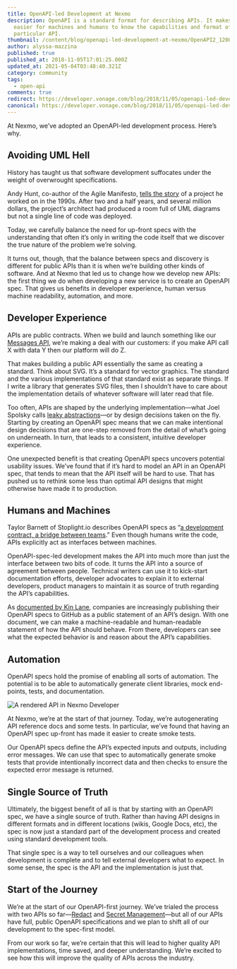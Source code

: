 ```yaml
---
title: OpenAPI-led Development at Nexmo
description: OpenAPI is a standard format for describing APIs. It makes it
  easier for machines and humans to know the capabilities and format of a
  particular API.
thumbnail: /content/blog/openapi-led-development-at-nexmo/OpenAPI2_1200x675.png
author: alyssa-mazzina
published: true
published_at: 2018-11-05T17:01:25.000Z
updated_at: 2021-05-04T03:48:40.321Z
category: community
tags:
  - open-api
comments: true
redirect: https://developer.vonage.com/blog/2018/11/05/openapi-led-development-at-nexmo
canonical: https://developer.vonage.com/blog/2018/11/05/openapi-led-development-at-nexmo
---
```

At Nexmo, we’ve adopted an OpenAPI-led development process. Here’s why.

## Avoiding UML Hell

History has taught us that software development suffocates under the weight of overwrought specifications. 

Andy Hunt, co-author of the Agile Manifesto, [tells the story](https://www.outsystems.com/blog/software-twinkie-talking-enterprise-apps-agile-andy-hunt.html) of a project he worked on in the 1990s. After two and a half years, and several million dollars, the project’s architect had produced a room full of UML diagrams but not a single line of code was deployed. 

Today, we carefully balance the need for up-front specs with the understanding that often it’s only in writing the code itself that we discover the true nature of the problem we’re solving. 

It turns out, though, that the balance between specs and discovery is different for public APIs than it is when we’re building other kinds of software. And at Nexmo that led us to change how we develop new APIs: the first thing we do when developing a new service is to create an OpenAPI spec. That gives us benefits in developer experience, human versus machine readability, automation, and more.

## Developer Experience

APIs are public contracts. When we build and launch something like our [Messages API](https://developer.nexmo.com/messages/overview), we’re making a deal with our customers: if you make API call X with data Y then our platform will do Z. 

That makes building a public API essentially the same as creating a standard. Think about SVG. It’s a standard for vector graphics. The standard and the various implementations of that standard exist as separate things. If I write a library that generates SVG files, then I shouldn’t have to care about the implementation details of whatever software will later read that file. 

Too often, APIs are shaped by the underlying implementation—what Joel Spolsky calls [leaky abstractions](https://www.joelonsoftware.com/2002/11/11/the-law-of-leaky-abstractions/)—or by design decisions taken on the fly. Starting by creating an OpenAPI spec means that we can make intentional design decisions that are one-step removed from the detail of what’s going on underneath. In turn, that leads to a consistent, intuitive developer experience. 

One unexpected benefit is that creating OpenAPI specs uncovers potential usability issues. We’ve found that if it’s hard to model an API in an OpenAPI spec, that tends to mean that the API itself will be hard to use. That has pushed us to rethink some less than optimal API designs that might otherwise have made it to production.

## Humans and Machines

Taylor Barnett of Stoplight.io describes OpenAPI specs as “[a development contract, a bridge between teams](https://devrel.net/developer-experience/going-to-infinity-and-beyond-documentation-with-openapi).” Even though humans write the code, APIs explicitly act as interfaces between machines.

OpenAPI-spec-led development makes the API into much more than just the interface between two bits of code. It turns the API into a source of agreement between people. Technical writers can use it to kick-start documentation efforts, developer advocates to explain it to external developers, product managers to maintain it as source of truth regarding the API’s capabilities.

As [documented by Kin Lane](https://apievangelist.com/2018/03/26/nexmo-manages-their-openapi-30-definition-using-github/), companies are increasingly publishing their OpenAPI specs to GitHub as a public statement of an API’s design. With one document, we can make a machine-readable and human-readable statement of how the API should behave. From there, developers can see what the expected behavior is and reason about the API’s capabilities.

## Automation

OpenAPI specs hold the promise of enabling all sorts of automation. The potential is to be able to automatically generate client libraries, mock end-points, tests, and documentation. 

![A rendered API in Nexmo Developer](/content/blog/openapi-led-development-at-nexmo/automationscreenshot.png "Screenshot of API")

At Nexmo, we’re at the start of that journey. Today, we’re autogenerating API reference docs and some tests. In particular, we’ve found that having an OpenAPI spec up-front has made it easier to create smoke tests. 

Our OpenAPI specs define the API’s expected inputs and outputs, including error messages. We can use that spec to automatically generate smoke tests that provide intentionally incorrect data and then checks to ensure the expected error message is returned.

## Single Source of Truth

Ultimately, the biggest benefit of all is that by starting with an OpenAPI spec, we have a single source of truth. Rather than having API designs in different formats and in different locations (wikis, Google Docs, etc), the spec is now just a standard part of the development process and created using standard development tools. 

That single spec is a way to tell ourselves and our colleagues when development is complete and to tell external developers what to expect. In some sense, the spec is the API and the implementation is just that.

## Start of the Journey

We’re at the start of our OpenAPI-first journey. We’ve trialed the process with two APIs so far—[Redact](https://developer.nexmo.com/api/redact) and [Secret Management](https://developer.nexmo.com/api/account/secret-management)—but all of our APIs have full, public OpenAPI specifications and we plan to shift all of our development to the spec-first model.

From our work so far, we’re certain that this will lead to higher quality API implementations, time saved, and deeper understanding. We’re excited to see how this will improve the quality of APIs across the industry.